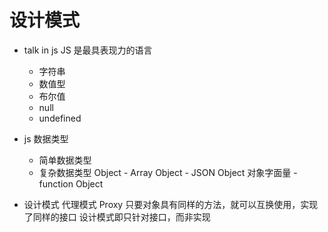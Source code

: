 # 设计模式

- talk in js
    JS 是最具表现力的语言
    - 字符串
    - 数值型
    - 布尔值
    - null
    - undefined
- js 数据类型
    - 简单数据类型
    - 复杂数据类型
        Object
            - Array Object
            - JSON Object 对象字面量
            - function Object

- 设计模式
    代理模式 Proxy
    只要对象具有同样的方法，就可以互换使用，实现了同样的接口
    设计模式即只针对接口，而非实现